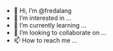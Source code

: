 - 👋 Hi, I’m @fredalang
- 👀 I’m interested in ...
- 🌱 I’m currently learning ...
- 💞️ I’m looking to collaborate on ...
- 📫 How to reach me ...

<!---
fredalang/fredalang is a ✨ special ✨ repository because its `README.md` (this file) appears on your GitHub profile.
You can click the Preview link to take a look at your changes.
--->
